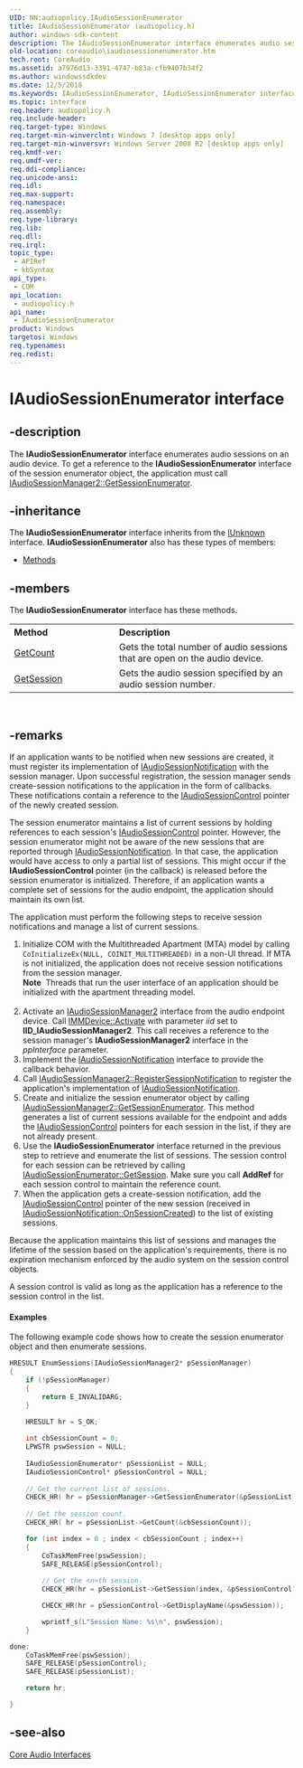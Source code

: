 ```yaml
---
UID: NN:audiopolicy.IAudioSessionEnumerator
title: IAudioSessionEnumerator (audiopolicy.h)
author: windows-sdk-content
description: The IAudioSessionEnumerator interface enumerates audio sessions on an audio device.
old-location: coreaudio\iaudiosessionenumerator.htm
tech.root: CoreAudio
ms.assetid: a7976d13-3391-4747-b83a-cfb9407b34f2
ms.author: windowssdkdev
ms.date: 12/5/2018
ms.keywords: IAudioSessionEnumerator, IAudioSessionEnumerator interface [Core Audio], IAudioSessionEnumerator interface [Core Audio],described, audiopolicy/IAudioSessionEnumerator, coreaudio.iaudiosessionenumerator
ms.topic: interface
req.header: audiopolicy.h
req.include-header: 
req.target-type: Windows
req.target-min-winverclnt: Windows 7 [desktop apps only]
req.target-min-winversvr: Windows Server 2008 R2 [desktop apps only]
req.kmdf-ver: 
req.umdf-ver: 
req.ddi-compliance: 
req.unicode-ansi: 
req.idl: 
req.max-support: 
req.namespace: 
req.assembly: 
req.type-library: 
req.lib: 
req.dll: 
req.irql: 
topic_type:
 - APIRef
 - kbSyntax
api_type:
 - COM
api_location:
 - audiopolicy.h
api_name:
 - IAudioSessionEnumerator
product: Windows
targetos: Windows
req.typenames: 
req.redist: 
---
```


# IAudioSessionEnumerator interface


## -description


The <b>IAudioSessionEnumerator</b> interface enumerates audio sessions on an audio device. To get a reference to the <b>IAudioSessionEnumerator</b> interface of the session enumerator object, the application must call <a href="https://msdn.microsoft.com/68166fc1-af27-4251-8e18-be23d205b567">IAudioSessionManager2::GetSessionEnumerator</a>.


## -inheritance

The <b xmlns:loc="http://microsoft.com/wdcml/l10n">IAudioSessionEnumerator</b> interface inherits from the <a href="https://msdn.microsoft.com/33f1d79a-33fc-4ce5-a372-e08bda378332">IUnknown</a> interface. <b>IAudioSessionEnumerator</b> also has these types of members:
<ul>
<li><a href="https://docs.microsoft.com/">Methods</a></li>
</ul>

## -members

The <b>IAudioSessionEnumerator</b> interface has these methods.
<table class="members" id="memberListMethods">
<tr>
<th align="left" width="37%">Method</th>
<th align="left" width="63%">Description</th>
</tr>
<tr data="declared;">
<td align="left" width="37%">
<a href="https://msdn.microsoft.com/a1fbfbf5-a79b-40bc-97c7-a76a181bbfec">GetCount</a>
</td>
<td align="left" width="63%">
Gets the total number of audio sessions that are open on the audio device.

</td>
</tr>
<tr data="declared;">
<td align="left" width="37%">
<a href="https://msdn.microsoft.com/45b7af16-aca0-49f8-b977-f7e4f1885687">GetSession</a>
</td>
<td align="left" width="63%">
Gets the audio session specified by an audio session number. 

</td>
</tr>
</table> 


## -remarks



If an application wants to be  notified when new sessions are created, it must register its implementation of  <a href="https://msdn.microsoft.com/69222168-87d7-4f5a-93b1-6d91263a54bd">IAudioSessionNotification</a> with the session manager.  Upon successful registration, the session manager sends create-session notifications to the application in the form of callbacks. These notifications contain a reference to the <a href="https://msdn.microsoft.com/4446140e-2e61-40ed-b0f9-4c1b90e7c2de">IAudioSessionControl</a> pointer of the newly created session. 

The session enumerator maintains a list of current sessions by holding references to each session's <a href="https://msdn.microsoft.com/4446140e-2e61-40ed-b0f9-4c1b90e7c2de">IAudioSessionControl</a> pointer. However, the session enumerator might not be aware of the new sessions that are reported through <a href="https://msdn.microsoft.com/69222168-87d7-4f5a-93b1-6d91263a54bd">IAudioSessionNotification</a>. In that case, the application would have access to only a partial list of sessions. This might occur if the <b>IAudioSessionControl</b> pointer (in the callback) is released before the session enumerator is initialized. Therefore,    if an application wants a complete set of sessions for the audio endpoint, the application should maintain its own list. 

The application must perform the following steps to receive session notifications and manage a list of current sessions.

<ol>
<li>Initialize COM with the Multithreaded Apartment (MTA) model by calling <code>CoInitializeEx(NULL, COINIT_MULTITHREADED)</code> in a non-UI thread. If MTA is not initialized, the application does not receive session notifications from the session manager.  <div class="alert"><b>Note</b>  Threads that run the user interface of an application should be initialized with the apartment threading model.</div>
<div> </div>
</li>
<li>Activate an <a href="https://msdn.microsoft.com/476dac90-d0c4-499c-973e-33ea55546659">IAudioSessionManager2</a> interface from the audio endpoint device. Call <a href="https://msdn.microsoft.com/12e4a117-1fa3-49c8-949b-8973edf7e12e">IMMDevice::Activate</a> with parameter <i>iid</i> set to <b>IID_IAudioSessionManager2</b>. This call receives a reference to the session manager's <b>IAudioSessionManager2</b> interface in the <i>ppInterface</i> parameter.  </li>
<li>Implement the <a href="https://msdn.microsoft.com/69222168-87d7-4f5a-93b1-6d91263a54bd">IAudioSessionNotification</a> interface to provide the callback behavior.</li>
<li>Call <a href="https://msdn.microsoft.com/cff43da7-70b2-4887-8a6c-6100cf7d696e">IAudioSessionManager2::RegisterSessionNotification</a> to register the application's implementation of  <a href="https://msdn.microsoft.com/69222168-87d7-4f5a-93b1-6d91263a54bd">IAudioSessionNotification</a>.</li>
<li>Create and initialize the session enumerator object by calling <a href="https://msdn.microsoft.com/68166fc1-af27-4251-8e18-be23d205b567">IAudioSessionManager2::GetSessionEnumerator</a>. This method generates a list of current sessions available for the endpoint and adds the <a href="https://msdn.microsoft.com/4446140e-2e61-40ed-b0f9-4c1b90e7c2de">IAudioSessionControl</a> pointers for  each session in the list, if they are not already present.</li>
<li>Use the <b>IAudioSessionEnumerator</b> interface returned in the previous step to retrieve and enumerate the list of sessions. The session control for each session can be retrieved by calling <a href="https://msdn.microsoft.com/45b7af16-aca0-49f8-b977-f7e4f1885687">IAudioSessionEnumerator::GetSession</a>. Make sure you call <b>AddRef</b> for each session control to maintain the reference count.</li>
<li>When the application gets a create-session notification, add  the <a href="https://msdn.microsoft.com/4446140e-2e61-40ed-b0f9-4c1b90e7c2de">IAudioSessionControl</a> pointer of the new session (received in <a href="https://msdn.microsoft.com/03f22e06-f446-4c57-a955-3d12deec4152">IAudioSessionNotification::OnSessionCreated</a>)  to the list of existing sessions. </li>
</ol>
Because the application maintains this list of sessions and manages the lifetime of the session based on the application's requirements, there is no expiration mechanism enforced by the audio system on the session control objects.

A session control is valid as long as the application has a reference to the session control in the list.  


#### Examples

The following example code shows how to create the session enumerator object and then enumerate sessions.


```cpp
HRESULT EnumSessions(IAudioSessionManager2* pSessionManager)
{
    if (!pSessionManager)
    {
        return E_INVALIDARG;
    }

    HRESULT hr = S_OK;
    
    int cbSessionCount = 0;
    LPWSTR pswSession = NULL;
    
    IAudioSessionEnumerator* pSessionList = NULL;
    IAudioSessionControl* pSessionControl = NULL;
    
    // Get the current list of sessions.
    CHECK_HR( hr = pSessionManager->GetSessionEnumerator(&pSessionList));
    
    // Get the session count.
    CHECK_HR( hr = pSessionList->GetCount(&cbSessionCount));

    for (int index = 0 ; index < cbSessionCount ; index++)
    {
        CoTaskMemFree(pswSession);
        SAFE_RELEASE(pSessionControl);
        
        // Get the <n>th session.
        CHECK_HR(hr = pSessionList->GetSession(index, &pSessionControl));

        CHECK_HR(hr = pSessionControl->GetDisplayName(&pswSession));

        wprintf_s(L"Session Name: %s\n", pswSession);
    }

done:
    CoTaskMemFree(pswSession);
    SAFE_RELEASE(pSessionControl);
    SAFE_RELEASE(pSessionList);

    return hr;

}
```





## -see-also




<a href="https://msdn.microsoft.com/b18e2094-e974-4c23-b70b-ace5a168132d">Core Audio Interfaces</a>
 

 

